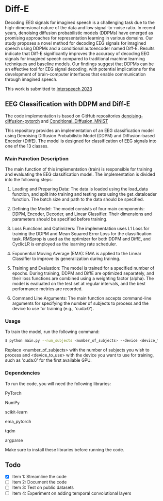 # Diff-E
Decoding EEG signals for imagined speech is a challenging task due to the high-dimensional nature of the data and low signal-to-noise ratio. In recent years, denoising diffusion probabilistic models (DDPMs) have emerged as promising approaches for representation learning in various domains. Our study proposes a novel method for decoding EEG signals for imagined speech using DDPMs and a conditional autoencoder named Diff-E. Results indicate that Diff-E significantly improves the accuracy of decoding EEG signals for imagined speech compared to traditional machine learning techniques and baseline models. Our findings suggest that DDPMs can be an effective tool for EEG signal decoding, with potential implications for the development of brain-computer interfaces that enable communication through imagined speech.

This work is submitted to [Interspeech 2023](https://www.interspeech2023.org/)
## EEG Classification with DDPM and Diff-E
The code implementation is based on GitHub repositories [denoising-diffusion-pytorch](https://github.com/lucidrains/denoising-diffusion-pytorch) and [Conditional_Diffusion_MNIST](https://github.com/TeaPearce/Conditional_Diffusion_MNIST)

This repository provides an implementation of an EEG classification model using Denoising Diffusion Probabilistic Model (DDPM) and Diffusion-based Encoder (DiffE). The model is designed for classification of EEG signals into one of the 13 classes.

### Main Function Description
The main function of this implementation (train) is responsible for training and evaluating the EEG classification model. The implementation is divided into the following steps:

1. Loading and Preparing Data: The data is loaded using the load_data function, and split into training and testing sets using the get_dataloader function. The batch size and path to the data should be specified.

2. Defining the Model: The model consists of four main components: DDPM, Encoder, Decoder, and Linear Classifier. Their dimensions and parameters should be specified before training.

3. Loss Functions and Optimizers: The implementation uses L1 Loss for training the DDPM and Mean Squared Error Loss for the classification task. RMSprop is used as the optimizer for both DDPM and DiffE, and CyclicLR is employed as the learning rate scheduler.

4. Exponential Moving Average (EMA): EMA is applied to the Linear Classifier to improve its generalization during training.

5. Training and Evaluation: The model is trained for a specified number of epochs. During training, DDPM and DiffE are optimized separately, and their loss functions are combined using a weighting factor (alpha). The model is evaluated on the test set at regular intervals, and the best performance metrics are recorded.

6. Command Line Arguments: The main function accepts command-line arguments for specifying the number of subjects to process and the device to use for training (e.g., 'cuda:0').

### Usage
To train the model, run the following command:
```bash
$ python main.py --num_subjects <number_of_subjects> --device <device_to_use>
```
Replace <number_of_subjects> with the number of subjects you wish to process and <device_to_use> with the device you want to use for training, such as 'cuda:0' for the first available GPU.


### Dependencies
To run the code, you will need the following libraries:

PyTorch

NumPy

scikit-learn

ema_pytorch

tqdm

argparse

Make sure to install these libraries before running the code.


## Todo
- [x] Item 1: Streamline the code
- [ ] Item 2: Document the code
- [ ] Item 3: Test on public datasets
- [ ] Item 4: Experiment on adding temporal convolutional layers
